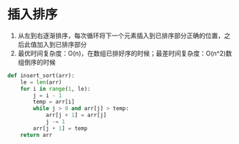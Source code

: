 # 插入排序
1. 从左到右逐渐排序，每次循环将下一个元素插入到已排序部分正确的位置，之后此值加入到已排序部分
2. 最优时间复杂度：O(n)，在数组已排好序的时候；最差时间复杂度：O(n^2)数组倒序的时候

```python
def insert_sort(arr):
    le = len(arr)
    for i in range(1, le):
        j = i - 1
        temp = arr[i]
        while j > 0 and arr[j] > temp:
            arr[j + 1] = arr[j]
            j -= 1
        arr[j + 1] = temp
    return arr
```